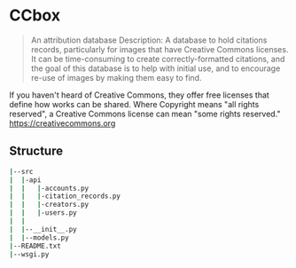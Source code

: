 # CCbox
> An attribution database
Description: A database to hold citations records, particularly for images that have Creative Commons licenses.  It can be time-consuming to create correctly-formatted citations, and the goal of this database is to help with initial use, and to encourage re-use of images by making them easy to find.

If you haven't heard of Creative Commons, they offer free licenses that define how works can be shared.  Where Copyright means "all rights reserved", a Creative Commons license can mean "some rights reserved."  https://creativecommons.org

## Structure
```sh
|--src
|  |-api
|  |   |-accounts.py
|  |   |-citation_records.py
|  |   |-creators.py
|  |   |-users.py
|  |
|  |--__init__.py  
|  |--models.py 
|--README.txt
|--wsgi.py
```
